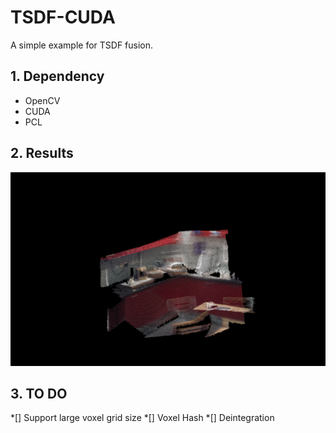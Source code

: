 # TSDF-CUDA
A simple example for TSDF fusion.
## 1. Dependency
- OpenCV
- CUDA
- PCL

## 2. Results

<img src="./data/tsdf.png">

## 3. TO DO

*[] Support large voxel grid size
*[] Voxel Hash
*[] Deintegration

